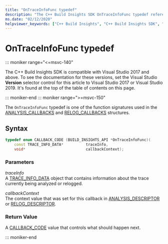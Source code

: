 ```yaml
---
title: "OnTraceInfoFunc typedef"
description: "The C++ Build Insights SDK OnTraceInfoFunc typedef reference."
ms.date: "02/12/2020"
helpviewer_keywords: ["C++ Build Insights", "C++ Build Insights SDK", "OnTraceInfoFunc", "throughput analysis", "build time analysis", "vcperf.exe"]
---
```

# OnTraceInfoFunc typedef

::: moniker range="<=msvc-140"

The C++ Build Insights SDK is compatible with Visual Studio 2017 and above. To see the documentation for these versions, set the Visual Studio **Version** selector control for this article to Visual Studio 2017 or Visual Studio 2019. It's found at the top of the table of contents on this page.

::: moniker-end
::: moniker range=">=msvc-150"

The `OnTraceInfoFunc` typedef is one of the function signatures used in the [ANALYSIS_CALLBACKS](analysis-callbacks-struct.md) and [RELOG_CALLBACKS](relog-callbacks-struct.md) structures.

## Syntax

```cpp
typedef enum CALLBACK_CODE (BUILD_INSIGHTS_API *OnTraceInfoFunc)(
    const TRACE_INFO_DATA*          traceInfo,
    void*                           callbackContext);
```

### Parameters

*traceInfo*\
A [TRACE_INFO_DATA](../c-event-data-types/trace-info-data-struct.md) object that contains information about the trace currently being analyzed or relogged.

*callbackContext*\
The context value that was set for this callback in [ANALYSIS_DESCRIPTOR](analysis-descriptor-struct.md) or [RELOG_DESCRIPTOR](relog-descriptor-struct.md).

### Return Value

A [CALLBACK_CODE](callback-code-enum.md) value that controls what should happen next.

::: moniker-end
